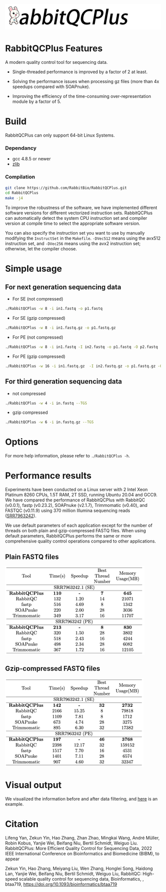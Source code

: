 ## ![logo](./pics/RabbitQCPlus.png)

# RabbitQCPlus Features

A modern quality control tool for sequencing data.
- Single-threaded performance is improved by a factor of 2 at least.

- Solving the performance issues when processing gz files (more than 4x speedups compared with SOAPnuke).

- Improving the efficiency of the time-consuming over-representation module by a factor of 5.

# Build

RabbitQCPlus can only support 64-bit Linux Systems.

### Dependancy

- gcc 4.8.5 or newer
- [zlib](https://zlib.net/)

### Compilation

```bash
git clone https://github.com/RabbitBio/RabbitQCPlus.git
cd RabbitQCPlus
make -j4
```
To improve the robustness of the software, we have implemented different software versions for different vectorized instruction sets. RabbitQCPlus can automatically detect the system CPU instruction set and compiler version at compile time to select the appropriate software version.

You can also specify the instruction set you want to use by manually modifying the ``InstructSet`` in the ``Makefile``. ``-DVec512`` means using the avx512 instruction set, and ``-DVec256`` means using the avx2 instruction set; otherwise, let the compiler choose.

# Simple usage

## For next generation sequencing data

- For SE (not compressed)

```bash
./RabbitQCPlus -w 8 -i in1.fastq -o p1.fastq
```

- For SE (gzip compressed)

```bash
./RabbitQCPlus -w 8 -i in1.fastq.gz -o p1.fastq.gz
```

- For PE (not compressed)

```bash
./RabbitQCPlus -w 8 -i in1.fastq -I in2.fastq -o p1.fastq -O p2.fastq
```

- For PE (gzip compressed)

```bash
./RabbitQCPlus -w 16 -i in1.fastq.gz  -I in2.fastq.gz -o p1.fastq.gz -O p2.fastq.gz
```

## For third generation sequencing data

- not compressed

```bash
./RabbitQCPlus -w 4 -i in.fastq --TGS
```

- gzip compressed

```bash
./RabbitQCPlus -w 6 -i in.fastq.gz --TGS
```

# Options

For more help information, please refer to `./RabbitQCPlus -h`.



# Performance results

Experiments have been conducted on a Linux server with 2 Intel Xeon Platinum 8260 CPUs, 1.5T RAM, 2T SSD, running Ubuntu 20.04 and GCC9. We have compared the performance of RabbitQCPlus with RabbitQC (v0.0.1), fastp (v0.23.2), SOAPnuke (v2.1.7), Trimmomatic (v0.40), and FASTQC (v0.11.9) using 370 million Illumina sequencing reads ([SRR7963242](https://www.ncbi.nlm.nih.gov/sra/?term=SRR7963242)).

We use default parameters of each application except for the number of threads on both plain and gzip-compressed FASTQ files.
When using default parameters, RabbitQCPlus performs the same or more comprehensive quality control operations compared to other applications.

## Plain FASTQ files

<img src="pics/plain.png" alt="plain" style="zoom:50%;" />

## Gzip-compressed FASTQ files

<img src="pics/gzip.png" alt="gzip" style="zoom:50%;" />

# Visual output

We visualized the information before and after data filtering, and [here](https://yanlifeng.github.io/someTest/example.html) is an example.

# Citation
Lifeng Yan, Zekun Yin, Hao Zhang, Zhan Zhao, Mingkai Wang, André Müller, Robin Kobus, Yanjie Wei, Beifang Niu, Bertil Schmidt, Weiguo Liu. RabbitQCPlus: More Efficient Quality Control for Sequencing Data, 2022 IEEE International Conference on Bioinformatics and Biomedicine (BIBM), to appear

Zekun Yin, Hao Zhang, Meiyang Liu, Wen Zhang, Honglei Song, Haidong Lan, Yanjie Wei, Beifang Niu, Bertil Schmidt, Weiguo Liu, RabbitQC: High-speed scalable quality control for sequencing data, Bioinformatics, , btaa719, https://doi.org/10.1093/bioinformatics/btaa719
